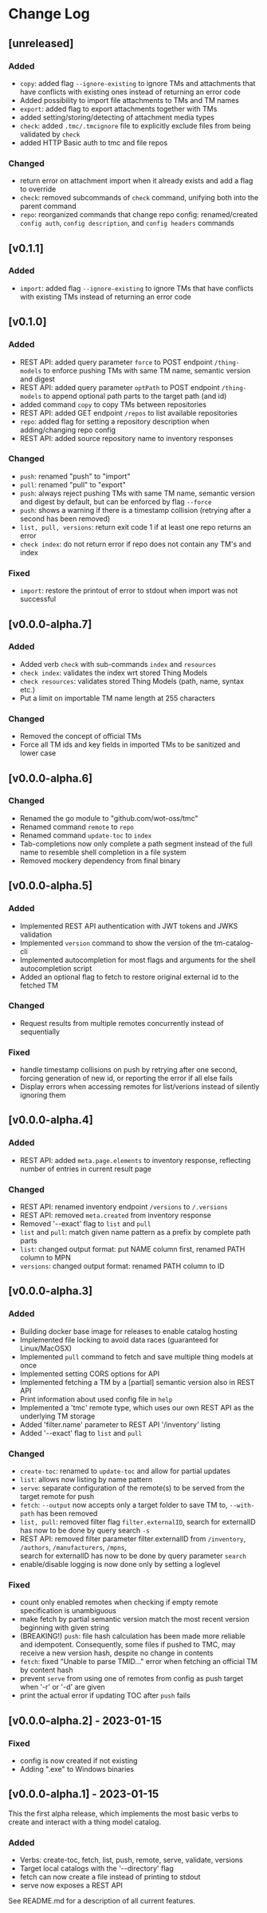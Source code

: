 # Change Log

## [unreleased]

### Added

- `copy`: added flag `--ignore-existing` to ignore TMs and attachments that have conflicts with existing ones instead of returning an error code
- Added possibility to import file attachments to TMs and TM names
- `export`: added flag to export attachments together with TMs
- added setting/storing/detecting of attachment media types
- `check`: added `.tmc/.tmcignore` file to explicitly exclude files from being validated by `check`
- added HTTP Basic auth to tmc and file repos

### Changed

- return error on attachment import when it already exists and add a flag to override
- `check`: removed subcommands of `check` command, unifying both into the parent command
- `repo`: reorganized commands that change repo config: renamed/created `config auth`, `config description`, and `config headers` commands

## [v0.1.1]

### Added

- `import`: added flag `--ignore-existing` to ignore TMs that have conflicts with existing TMs instead of returning an error code


## [v0.1.0]

### Added

- REST API: added query parameter `force` to POST endpoint `/thing-models` to enforce pushing TMs with same TM name, semantic version and digest
- REST API: added query parameter `optPath` to POST endpoint `/thing-models` to append optional path parts to the target path (and id)
- added command `copy` to copy TMs between repositories
- REST API: added GET endpoint `/repos` to list available repositories
- `repo`: added flag for setting a repository description when adding/changing repo config
- REST API: added source repository name to inventory responses

### Changed

- `push`: renamed "push" to "import"
- `pull`: renamed "pull" to "export"
- `push`: always reject pushing TMs with same TM name, semantic version and digest by default, but can be enforced by flag `--force`
- `push`: shows a warning if there is a timestamp collision (retrying after a second has been removed)
- `list, pull, versions`: return exit code 1 if at least one repo returns an error
- `check index`: do not return error if repo does not contain any TM's and index

### Fixed

- `import`: restore the printout of error to stdout when import was not successful

## [v0.0.0-alpha.7]

### Added

- Added verb ```check``` with sub-commands ```index``` and ```resources```
- ```check index```: validates the index wrt stored Thing Models
- ```check resources```: validates stored Thing Models (path, name, syntax etc.)
- Put a limit on importable TM name length at 255 characters

### Changed

- Removed the concept of official TMs
- Force all TM ids and key fields in imported TMs to be sanitized and lower case

## [v0.0.0-alpha.6]

### Changed

- Renamed the go module to "github.com/wot-oss/tmc"
- Renamed command `remote` to `repo`
- Renamed command `update-toc` to `index`
- Tab-completions now only complete a path segment instead of the full name to resemble shell completion in a file system
- Removed mockery dependency from final binary

## [v0.0.0-alpha.5]

### Added

- Implemented REST API authentication with JWT tokens and JWKS validation
- Implemented `version` command to show the version of the tm-catalog-cli
- Implemented autocompletion for most flags and arguments for the shell autocompletion script
- Added an optional flag to fetch to restore original external id to the fetched TM

### Changed

- Request results from multiple remotes concurrently instead of sequentially

### Fixed

- handle timestamp collisions on push by retrying after one second, forcing generation of new id, or reporting the error if all else fails
- Display errors when accessing remotes for list/verions instead of silently ignoring them

## [v0.0.0-alpha.4]

### Added

- REST API: added `meta.page.elements` to inventory response, reflecting number of entries in current result page

### Changed

- REST API: renamed inventory endpoint `/versions` to `/.versions`
- REST API: removed `meta.created` from inventory response
- Removed '--exact' flag to `list` and `pull`
- `list` and `pull`: match given name pattern as a prefix by complete path parts
- `list`: changed output format: put NAME column first, renamed PATH column to MPN
- `versions`: changed output format: renamed PATH column to ID

## [v0.0.0-alpha.3]

### Added

- Building docker base image for releases to enable catalog hosting
- Implemented file locking to avoid data races (guaranteed for Linux/MacOSX)
- Implemented ```pull``` command to fetch and save multiple thing models at once
- Implemented setting CORS options for API
- Implemented fetching a TM by a \[partial\] semantic version also in REST API
- Print information about used config file in `help`
- Implemented a 'tmc' remote type, which uses our own REST API as the underlying TM storage
- Added 'filter.name' parameter to REST API '/inventory' listing
- Added '--exact' flag to `list` and `pull`

### Changed

- ```create-toc```: renamed to ```update-toc``` and allow for partial updates
- ```list```: allows now listing by name pattern
- ```serve```: separate configuration of the remote(s) to be served from the target remote for push
- ```fetch```: ```--output``` now accepts only a target folder to save TM to, ```--with-path``` has been removed
- ```list, pull```: removed filter flag `filter.externalID`, search for externalID has now to be done by query search `-s`
- REST API:  removed filter parameter filter.externalID from `/inventory`, `/authors`, `/manufacturers`, `/mpns`,     
  search for externalID has now to be done by query parameter `search`
- enable/disable logging is now done only by setting a loglevel

### Fixed

- count only enabled remotes when checking if empty remote specification is unambiguous
- make fetch by partial semantic version match the most recent version beginning with given string
- (BREAKING!) ```push```: file hash calculation has been made more reliable and idempotent. Consequently, some files if pushed to TMC, may receive a new version hash, despite no change in contents
- ```fetch```: fixed "Unable to parse TMID..." error when fetching an official TM by content hash
- prevent ```serve``` from using one of remotes from config as push target when '-r' or '-d' are given
- print the actual error if updating TOC after ```push``` fails

## [v0.0.0-alpha.2] - 2023-01-15

### Fixed

- config is now created if not existing
- Adding ".exe" to Windows binaries 


## [v0.0.0-alpha.1] - 2023-01-15

This the first alpha release, which implements the most basic verbs to create and interact with a thing model catalog. 

### Added

- Verbs: create-toc, fetch, list, push, remote, serve, validate, versions 
- Target local catalogs with the '--directory' flag
- fetch can now create a file instead of printing to stdout 
- serve now exposes a REST API

See README.md for a description of all current features.
